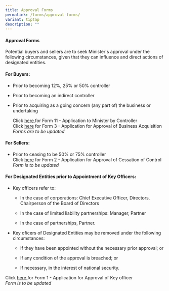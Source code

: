 ```yaml
---
title: Approval Forms
permalink: /forms/approval-forms/
variant: tiptap
description: ""
---
```

<h4><strong>Approval Forms</strong></h4>
<p>Potential buyers and sellers are to seek Minister's approval under the
following circumstances, given that they can influence and direct actions
of designated entities.</p>
<h4>For Buyers:</h4>
<ul data-tight="true" class="tight">
<li>
<p>Prior to becoming 12%, 25% or 50% controller</p>
</li>
<li>
<p>Prior to becoming an indirect controller</p>
</li>
<li>
<p>Prior to acquiring as a going concern (any part of) the business or undertaking</p>
<p></p>
<p>Click <a href="/files/Approvals/11__Application_to_Minister_by_Controller_v2__ddd_.pdf" rel="noopener noreferrer nofollow" target="_blank">here </a>for
Form 11 - Application to Minister by Controller
<br>Click <a href="/files/Approvals/3__Application_for_Approval_of_Business_Acquisition_v2__jh_.pdf" rel="noopener noreferrer nofollow" target="_blank">here</a> for
Form 3 - Application for Approval of Business Acquisition
<br><em>Forms are to be updated</em>
</p>
</li>
</ul>
<h4>For Sellers:</h4>
<ul data-tight="true" class="tight">
<li>
<p>Prior to ceasing to be 50% or 75% controller
<br>Click <a href="/files/Approvals/2__Application_for_Approval_of_Business_Sale_by_Designated_Entity_v2__jh_.pdf" rel="noopener noreferrer nofollow" target="_blank">here</a> for
Form 2 - Application for Approval of Cessation of Control
<br><em>Form is to be updated</em>
</p>
</li>
</ul>
<h4>For Designated Entities prior to Appointment of Key Officers:</h4>
<ul data-tight="true" class="tight">
<li>
<p>Key officers refer to:</p>
<ul data-tight="true" class="tight">
<li>
<p>In the case of corporations: Chief Executive Officer, Directors. Chairperson
of the Board of Directors</p>
</li>
<li>
<p>In the case of limited liability partnerships: Manager, Partner</p>
</li>
<li>
<p>In the case of partnerships, Partner.</p>
</li>
</ul>
</li>
<li>
<p>Key oficers of Designated Entities may be removed under the following
circumstances:</p>
<ul data-tight="true" class="tight">
<li>
<p>If they have been appointed without the necessary prior approval; or</p>
</li>
<li>
<p>If any condition of the approval is breached; or</p>
</li>
<li>
<p>If necessary, in the interest of national security.</p>
</li>
</ul>
</li>
</ul>
<p>Click <a href="/files/1__Application_for_Appointment_of_Key_Officers_v2__ddd___jh__wl_.pdf" rel="noopener noreferrer nofollow" target="_blank">here </a>for
Form 1 - Application for Approval of Key officer
<br><em>Form is to be updated</em>
</p>
<p></p>